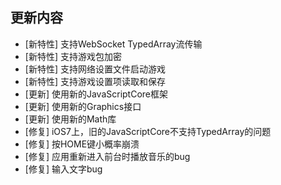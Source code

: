 
## 更新内容

* [新特性] 支持WebSocket TypedArray流传输
* [新特性] 支持游戏包加密
* [新特性] 支持网络设置文件启动游戏
* [新特性] 支持游戏设置项读取和保存
* [更新] 使用新的JavaScriptCore框架
* [更新] 使用新的Graphics接口
* [更新] 使用新的Math库
* [修复] iOS7上，旧的JavaScriptCore不支持TypedArray的问题
* [修复] 按HOME键小概率崩溃
* [修复] 应用重新进入前台时播放音乐的bug
* [修复] 输入文字bug